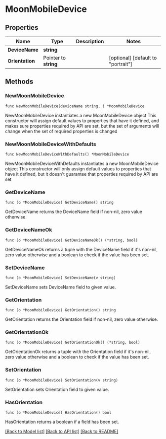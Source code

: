 # MoonMobileDevice

## Properties

Name | Type | Description | Notes
------------ | ------------- | ------------- | -------------
**DeviceName** | **string** |  | 
**Orientation** | Pointer to **string** |  | [optional] [default to "portrait"]

## Methods

### NewMoonMobileDevice

`func NewMoonMobileDevice(deviceName string, ) *MoonMobileDevice`

NewMoonMobileDevice instantiates a new MoonMobileDevice object
This constructor will assign default values to properties that have it defined,
and makes sure properties required by API are set, but the set of arguments
will change when the set of required properties is changed

### NewMoonMobileDeviceWithDefaults

`func NewMoonMobileDeviceWithDefaults() *MoonMobileDevice`

NewMoonMobileDeviceWithDefaults instantiates a new MoonMobileDevice object
This constructor will only assign default values to properties that have it defined,
but it doesn't guarantee that properties required by API are set

### GetDeviceName

`func (o *MoonMobileDevice) GetDeviceName() string`

GetDeviceName returns the DeviceName field if non-nil, zero value otherwise.

### GetDeviceNameOk

`func (o *MoonMobileDevice) GetDeviceNameOk() (*string, bool)`

GetDeviceNameOk returns a tuple with the DeviceName field if it's non-nil, zero value otherwise
and a boolean to check if the value has been set.

### SetDeviceName

`func (o *MoonMobileDevice) SetDeviceName(v string)`

SetDeviceName sets DeviceName field to given value.


### GetOrientation

`func (o *MoonMobileDevice) GetOrientation() string`

GetOrientation returns the Orientation field if non-nil, zero value otherwise.

### GetOrientationOk

`func (o *MoonMobileDevice) GetOrientationOk() (*string, bool)`

GetOrientationOk returns a tuple with the Orientation field if it's non-nil, zero value otherwise
and a boolean to check if the value has been set.

### SetOrientation

`func (o *MoonMobileDevice) SetOrientation(v string)`

SetOrientation sets Orientation field to given value.

### HasOrientation

`func (o *MoonMobileDevice) HasOrientation() bool`

HasOrientation returns a boolean if a field has been set.


[[Back to Model list]](../README.md#documentation-for-models) [[Back to API list]](../README.md#documentation-for-api-endpoints) [[Back to README]](../README.md)


